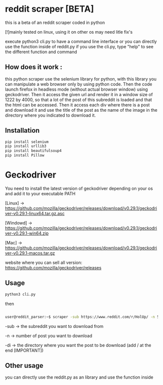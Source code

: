 # reddit scraper [BETA]

this is a beta of an reddit scraper coded in python

[!]mainly tested on linux, using it on other os may need litle fix's

execute python3 cli.py to have a command line interface or you can directly use the function inside of reddit.py
if you use the cli.py, type "help" to see the different function and command 



## How does it work :
this python scraper use the selenium library for python, with this library you can manipulate a web browser only by using python code. Then the code launch firefox in headless mode (without actual browser window) using geckodriver. Then it access the given url and render it in a window size of 1222 by 4000, so that a lot of the post of this subreddit is loaded and that the html can be accessed. Then it access each div where there is a post and download it and use the title of the post as the name of the image in the directory where
you indicated to download it.

## Installation
```bash
pip install selenium
pip install urllib3
pip install beautifulsoup4
pip install Pillow
```
# Geckodriver
You need to install the latest version of geckodriver depending on your os and add it to your executable PATH

[Linux] -> https://github.com/mozilla/geckodriver/releases/download/v0.29.1/geckodriver-v0.29.1-linux64.tar.gz.asc

[Windowd] -> https://github.com/mozilla/geckodriver/releases/download/v0.29.1/geckodriver-v0.29.1-win64.zip

[Mac] -> https://github.com/mozilla/geckodriver/releases/download/v0.29.1/geckodriver-v0.29.1-macos.tar.gz

website where you can sell all version: https://github.com/mozilla/geckodriver/releases

## Usage
```bash
python3 cli.py
```
then

```bash

user@reddit_parser:~$ scraper -sub https://www.reddit.com/r/HolUp/ -n 5 -di newMeme/
```
-sub -> the subreddit you want to download from

-n -> number of post you want to download

-di -> the directory where you want the post to be download (add / at the end [IMPORTANT])

## Other usage
you can directly use the reddit.py as an library and use the function inside
